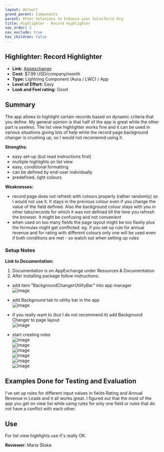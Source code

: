 ```yaml
---
layout: default
grand_parent: Components
parent: Other Solutions to Enhance your Salesforce Org
title: Highlighter - Record Highlighter
nav_order: 3
nav_exclude: true
has_children: false
---
```



## Highlighter: Record Highlighter

* **Link:** [Appexchange](https://appexchange.salesforce.com/listingDetail?listingId=a0N3u00000QslCeEAJ&tab=d)
* **Cost:** $7.99 USD/company/month
* **Type:** Lightning Component (Aura / LWC) / App
* **Level of Effort:** Easy
* **Look and Feel rating:** Good

## Summary

The app allows to highlight certain records based on dynamic criteria that you define. My general opinion is that half of the app is great while the other part is useless. The list view highlighter works fine and it can be used in various situations giving lots of help while the record page background changer is crushing up, so I would not recomennd using it. 

**Strengths:**
- easy set-up (but read instructions first)
- multiple highlights on list view
- easy, conditional formatting
- can be defined by end-user individually
- predefined, light colours

**Weaknesses:**
- record page does not refresh with colours properly (rather randomly) so I would not use it. It stays in the previous colour even if you change the value of the field defined. Also the background colour stays with you in other tabs/records for which it was not defined till the time you refresh the browser. It might be confusing and not convenient 
- when used on too many fields the page layout might be too flashy plus the formulas might get conflicted: eg. if you set up rule for annual revenue and for rating with different colours only one will be used even if both conditions are met - so watch out when setting up rules  


### Setup Notes

**Link to Documentation:**  

1. Documentation is on AppExchange under Resources & Documentation  
2. After installing package follow instructions:  

- add item "BackgroundChangerUtilityBar" into app manager  
![image](https://user-images.githubusercontent.com/122496928/228957913-fb479896-9ca7-4ccb-8e25-a7bf4345a4cc.png)  

- add Background tab to utility bar in the app  
![image](https://user-images.githubusercontent.com/122496928/228958963-a88aa1b6-f479-49db-90ec-bf7ba7bae73f.png)  

- if you really want to (but I do not recommend it) add Background Changer to page layout  
![image](https://user-images.githubusercontent.com/122496928/228958610-695c8799-2fd4-43f6-8386-24c627fe417a.png)

- start creating rules  
![image](https://user-images.githubusercontent.com/122496928/228959346-a882b8dc-6e6d-4526-911f-4cf6cb8864c3.png)  
![image](https://user-images.githubusercontent.com/122496928/228959450-09467a2a-0b40-45df-aa80-eba90ec7f797.png)  
![image](https://user-images.githubusercontent.com/122496928/228959535-29e326b8-4175-4a36-9c16-52418df10d88.png)  
![image](https://user-images.githubusercontent.com/122496928/228959592-6b3e0f3c-c73e-4575-9d43-611f9b4dbaa7.png)  
![image](https://user-images.githubusercontent.com/122496928/228959976-296723e9-a4c1-4f79-a35f-ab85b281caa3.png)  
![image](https://user-images.githubusercontent.com/122496928/228960420-31f8be4b-9e21-4c25-8a6d-49c223ce59b4.png)


## Examples Done for Testing and Evaluation
I've set up rules for different input values in fields Rating and Annual Revenue in Leads and it all works great. I figured out that the most of the app you get on view list while using rules for only one field or rules that do not have a conflict with each other.

## Use
For list view highlights use it's really OK.

**Reviewer:** Maria Śliska